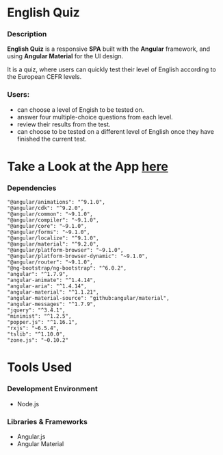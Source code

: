 # English Quiz
### Description


**English Quiz** is a responsive **SPA** built with the **Angular** framework, and using **Angular Material** for the UI design. 

It is a quiz, where users can quickly test their level of English according to the European CEFR levels. 

### Users:

* can choose a level of Engish to be tested on.
* answer four multiple-choice questions from each level.
* review their results from the test.
* can choose to be tested on a different level of English once they have finished the current test.

# Take a Look at the App [here](https://kevmhughes.github.io/EnglishQuiz/)

### Dependencies
    "@angular/animations": "^9.1.0",
    "@angular/cdk": "^9.2.0",
    "@angular/common": "~9.1.0",
    "@angular/compiler": "~9.1.0",
    "@angular/core": "~9.1.0",
    "@angular/forms": "~9.1.0",
    "@angular/localize": "^9.1.0",
    "@angular/material": "^9.2.0",
    "@angular/platform-browser": "~9.1.0",
    "@angular/platform-browser-dynamic": "~9.1.0",
    "@angular/router": "~9.1.0",
    "@ng-bootstrap/ng-bootstrap": "^6.0.2",
    "angular": "^1.7.9",
    "angular-animate": "^1.4.14",
    "angular-aria": "^1.4.14",
    "angular-material": "^1.1.21",
    "angular-material-source": "github:angular/material",
    "angular-messages": "^1.7.9",
    "jquery": "^3.4.1",
    "minimist": "^1.2.5",
    "popper.js": "^1.16.1",
    "rxjs": "~6.5.4",
    "tslib": "^1.10.0",
    "zone.js": "~0.10.2"

# Tools Used

### Development Environment
* Node.js

### Libraries & Frameworks
* Angular.js
* Angular Material
